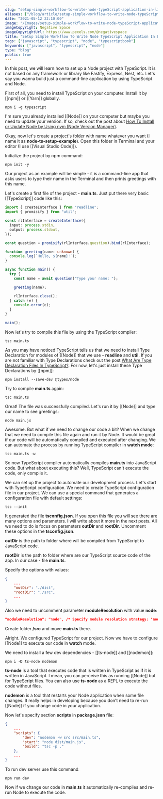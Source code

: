 ```yaml
---
slug: "setup-simple-workflow-to-write-node-typeScript-application-in-live-reload"
aliases: ["/blog/article/setup-simple-workflow-to-write-node-typeScript-application-in-live-reload"]
date: "2021-05-12 22:10:00"
image: "/Images/setup-simple-workflow-to-write-node-typeScript-application-in-live-reload.png"
imageCopyright: Negative Space
imageCopyrightUrl: https://www.pexels.com/@negativespace
title: "Setup Simple Workflow To Write Node TypeScript Application In Live Reload (Nodemon, ts-node)"
tags: ["javascript", "typescript", "node", "typescriptbook"]
keywords: ["javascript", "typescript", "node"]
type: "blog"
public: true
---
```



In this post, we will learn how to set up a Node project with TypeScript. It is not based on any framework or library like Fastify, Express, Nest, etc. Let's say you wanna build just a command-line application by using TypeScript and Node.


First of all, you need to install TypeScript on your computer. Install it by [[npm]] or [[Yarn]] globally.

```
npm i -g typescript
```

I'm sure you already installed [[Node]] on your computer but maybe you need to update your version. If so, check out the post about [How To Install or Update Node by Using nvm (Node Version Manager)](https://byte.ski/blog/article/how-to-install-or-update-node-by-using-nvm).

Okay, now let's create a project's folder with name whatever you want (I name it as **node-ts-setup-example**). Open this folder in Terminal and your editor (I use [[Visual Studio Code]]).

Initialize the project by npm command:

```
npm init -y
```

Our project as an example will be simple - it is a command-line app that asks users to type their name in the Terminal and then prints greetings with this name.

Let's create a first file of the project - **main.ts**. Just put there very basic [[TypeScript]] code like this:

```ts
import { createInterface } from "readline";
import { promisify } from "util";

const rlInterface = createInterface({
  input: process.stdin,
  output: process.stdout,
});

const question = promisify(rlInterface.question).bind(rlInterface);

function greeting(name: unknown) {
  console.log(`Hello, ${name}!`);
}

async function main() {
  try {
    const name = await question("Type your name: ");

    greeting(name);

    rlInterface.close();
  } catch (e) {
    console.error(e);
  }
}

main();
```

Now let's try to compile this file by using the TypeScript compiler:

```
tsc main.ts
```

As you may have noticed TypeScript tells us that we need to install Type Declaration for modules of [[Node]] that we use - **readline** and **util**. If you are not familiar with Type Declarations check out the post [What Are Type Declaration Files In TypeScript?](https://byte.ski/blog/article/what-are-type-declaration-files-in-typescript). For now, let's just install these Type Declarations by [[npm]]:

```
npm install --save-dev @types/node
```

Try to compile **main.ts** again:

```
tsc main.ts
```

Great! The file was successfully compiled. Let's run it by [[Node]] and type our name to see greetings:

```
node main.js
```

Awesome. But what if we need to change our code a bit? When we change that we need to compile this file again and run it by Node. It would be great if our code will be automatically compiled and executed after changing. We can automate the process by running TypeScript compiler in **watch mode**:

```
tsc main.ts -w
```

So now TypeScript compiler automatically compiles **main.ts** into JavaScript code. But what about executing this? Well, TypeScript can't execute the code, only compile it.


We can set up the project to automate our development process. Let's start with TypeScript configuration. We need to create TypeScript configuration file in our project. We can use a special command that generates a configuration file with default settings:

```
tsc --init
```

It generated the file **tsconfig.json**. If you open this file you will see there are many options and parameters. I will write about it more in the next posts. All we need to do is focus on parameters **outDir** and **rootDir**. Uncomment these options in the **tsconfig.json**.

**outDir** is the path to folder where will be compiled from TypeScript to JavaScript code.

**rootDir** is the path to folder where are our TypeScript source code of the app. In our case - file **main.ts**.

Specify the options with values:

```json
{
	...
	"outDir": "./dist",
    "rootDir": "./src",
	...
}
```

Also we need to uncomment parameter **moduleResolution** with value **node**:

```json
"moduleResolution": "node", /* Specify module resolution strategy: 'node' (Node.js) or 'classic' (TypeScript pre-1.6). */
```

Create folder **/src** and move **main.ts** there.

Alright. We configured TypeScript for our project. Now we have to configure [[Node]] to execute our code in **watch** mode.

We need to install a few dev dependencies - [[ts-node]] and [[nodemon]]:

```
npm i -D ts-node nodemon
```

**ts-node** is a tool that executes code that is written in TypeScript as if it is written in JavaScript. I mean, you can perceive this as running [[Node]] but for TypeScript files. You can also use **ts-node** as a REPL to execute the code without files.

**nodemon** is a tool that restarts your Node application when some file changes. It really helps in developing because you don't need to re-run [[Node]] if you change code in your application.

Now let's specify section **scripts** in **package.json** file:

```json
{
	...
	"scripts": {
		"dev": "nodemon -w src src/main.ts",
		"start": "node dist/main.js",
		"build": "tsc -p ."
	},
	...
}
```

To run dev server use this command:

```
npm run dev
```

Now if we change our code in **main.ts** it automatically re-compiles and re-run Node to execute the code.
